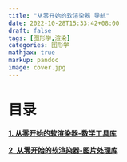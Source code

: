 ```yaml
---
title: "从零开始的软渲染器 导航"
date: 2022-10-28T15:33:42+08:00
draft: false
tags: [图形学,渲染]
categories: 图形学
mathjax: true
markup: pandoc
image: cover.jpg
---
```


# 目录

<u>**[1. 从零开始的软渲染器-数学工具库](../从零开始的软渲染器-数学工具库)**</u>

<u>**[2. 从零开始的软渲染器-图片处理库](../从零开始的软渲染器-图片处理库)**</u>

